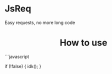 # JsReq
Easy requests, no more long code
<br>
<h1 align="center">How to use</h1>
```javascript

if (!false) {
  idk();
}

```
